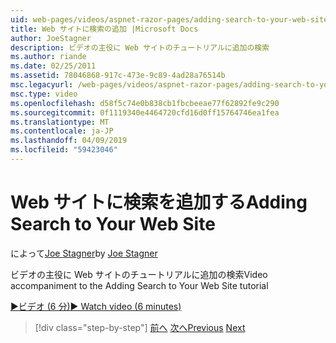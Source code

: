 ```yaml
---
uid: web-pages/videos/aspnet-razor-pages/adding-search-to-your-web-site
title: Web サイトに検索の追加 |Microsoft Docs
author: JoeStagner
description: ビデオの主役に Web サイトのチュートリアルに追加の検索
ms.author: riande
ms.date: 02/25/2011
ms.assetid: 78046868-917c-473e-9c89-4ad28a76514b
msc.legacyurl: /web-pages/videos/aspnet-razor-pages/adding-search-to-your-web-site
msc.type: video
ms.openlocfilehash: d58f5c74e0b838cb1fbcbeeae77f62892fe9c290
ms.sourcegitcommit: 0f1119340e4464720cfd16d0ff15764746ea1fea
ms.translationtype: MT
ms.contentlocale: ja-JP
ms.lasthandoff: 04/09/2019
ms.locfileid: "59423046"
---
```

# <a name="adding-search-to-your-web-site"></a><span data-ttu-id="9230b-103">Web サイトに検索を追加する</span><span class="sxs-lookup"><span data-stu-id="9230b-103">Adding Search to Your Web Site</span></span>

<span data-ttu-id="9230b-104">によって[Joe Stagner](https://github.com/JoeStagner)</span><span class="sxs-lookup"><span data-stu-id="9230b-104">by [Joe Stagner](https://github.com/JoeStagner)</span></span>

<span data-ttu-id="9230b-105">ビデオの主役に Web サイトのチュートリアルに追加の検索</span><span class="sxs-lookup"><span data-stu-id="9230b-105">Video accompaniment to the Adding Search to Your Web Site tutorial</span></span>

[<span data-ttu-id="9230b-106">&#9654;ビデオ (6 分)</span><span class="sxs-lookup"><span data-stu-id="9230b-106">&#9654; Watch video (6 minutes)</span></span>](https://channel9.msdn.com/Blogs/ASP-NET-Site-Videos/adding-search-to-your-web-site)

> [!div class="step-by-step"]
> <span data-ttu-id="9230b-107">[前へ](adding-email-to-your-web-site.md)
> [次へ](adding-social-networking-to-your-website.md)</span><span class="sxs-lookup"><span data-stu-id="9230b-107">[Previous](adding-email-to-your-web-site.md)
[Next](adding-social-networking-to-your-website.md)</span></span>
